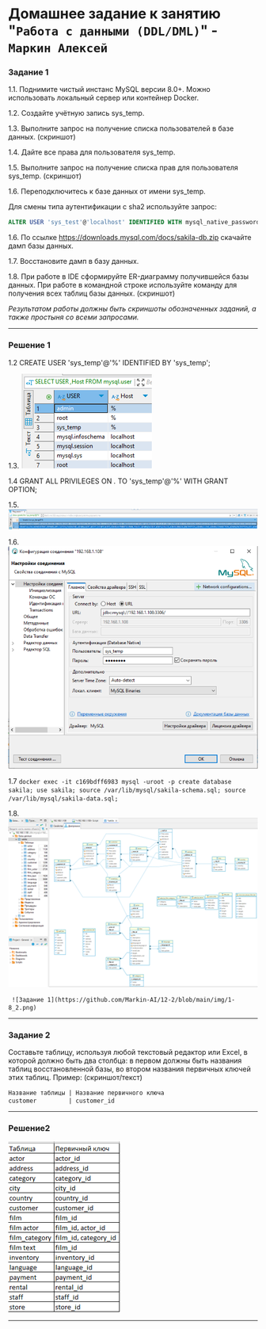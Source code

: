 # Домашнее задание к занятию "`Работа с данными (DDL/DML)`" - `Маркин Алексей`

### Задание 1

1.1. Поднимите чистый инстанс MySQL версии 8.0+. Можно использовать локальный сервер или контейнер Docker.

1.2. Создайте учётную запись sys_temp. 

1.3. Выполните запрос на получение списка пользователей в базе данных. (скриншот)

1.4. Дайте все права для пользователя sys_temp. 

1.5. Выполните запрос на получение списка прав для пользователя sys_temp. (скриншот)

1.6. Переподключитесь к базе данных от имени sys_temp.

Для смены типа аутентификации с sha2 используйте запрос: 
```sql
ALTER USER 'sys_test'@'localhost' IDENTIFIED WITH mysql_native_password BY 'password';
```
1.6. По ссылке https://downloads.mysql.com/docs/sakila-db.zip скачайте дамп базы данных.

1.7. Восстановите дамп в базу данных.

1.8. При работе в IDE сформируйте ER-диаграмму получившейся базы данных. При работе в командной строке используйте команду для получения всех таблиц базы данных. (скриншот)

*Результатом работы должны быть скриншоты обозначенных заданий, а также простыня со всеми запросами.*

---

### Решение 1

1.2 CREATE USER 'sys_temp'@'%' IDENTIFIED BY 'sys_temp';

1.3. ![Задание 1](https://github.com/Markin-AI/12-2/blob/main/img/1-3.png)

1.4 GRANT ALL PRIVILEGES ON *.* TO 'sys_temp'@'%' WITH GRANT OPTION;

1.5. ![Задание 1](https://github.com/Markin-AI/12-2/blob/main/img/1-5.png)

1.6. ![Задание 1](https://github.com/Markin-AI/12-2/blob/main/img/1-6.png)

1.7  ```
	 docker exec -it c169bdff6983 mysql -uroot -p
	 create database sakila;
	 use sakila;
	 source /var/lib/mysql/sakila-schema.sql;
	 source /var/lib/mysql/sakila-data.sql;
	 ```
	 
1.8. ![Задание 1](https://github.com/Markin-AI/12-2/blob/main/img/1-8.png)

	 ![Задание 1](https://github.com/Markin-AI/12-2/blob/main/img/1-8_2.png)

---

### Задание 2
Составьте таблицу, используя любой текстовый редактор или Excel, в которой должно быть два столбца: в первом должны быть названия таблиц восстановленной базы, во втором названия первичных ключей этих таблиц. Пример: (скриншот/текст)
```
Название таблицы | Название первичного ключа
customer         | customer_id
```

---

### Решение2

![Задание 2](https://github.com/Markin-AI/12-2/blob/main/img/2-1.png)

---